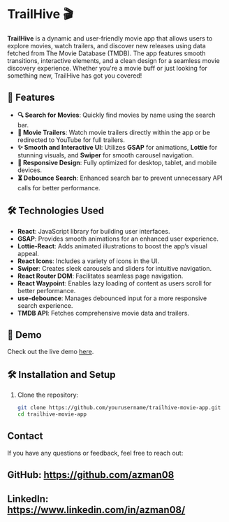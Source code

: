 # TrailHive 🎬

**TrailHive** is a dynamic and user-friendly movie app that allows users to explore movies, watch trailers, and discover new releases using data fetched from The Movie Database (TMDB). The app features smooth transitions, interactive elements, and a clean design for a seamless movie discovery experience. Whether you're a movie buff or just looking for something new, TrailHive has got you covered!


## 🚀 Features

- **🔍 Search for Movies**: Quickly find movies by name using the search bar.
- **🎥 Movie Trailers**: Watch movie trailers directly within the app or be redirected to YouTube for full trailers.
- **✨ Smooth and Interactive UI**: Utilizes **GSAP** for animations, **Lottie** for stunning visuals, and **Swiper** for smooth carousel navigation.
- **📱 Responsive Design**: Fully optimized for desktop, tablet, and mobile devices.
- **⏳ Debounce Search**: Enhanced search bar to prevent unnecessary API calls for better performance.

## 🛠️ Technologies Used

- **React**: JavaScript library for building user interfaces.
- **GSAP**: Provides smooth animations for an enhanced user experience.
- **Lottie-React**: Adds animated illustrations to boost the app’s visual appeal.
- **React Icons**: Includes a variety of icons in the UI.
- **Swiper**: Creates sleek carousels and sliders for intuitive navigation.
- **React Router DOM**: Facilitates seamless page navigation.
- **React Waypoint**: Enables lazy loading of content as users scroll for better performance.
- **use-debounce**: Manages debounced input for a more responsive search experience.
- **TMDB API**: Fetches comprehensive movie data and trailers.

## 📸 Demo

Check out the live demo [here](https://trail-hive.vercel.app/).

## 🛠️ Installation and Setup

1. Clone the repository:
   ```bash
   git clone https://github.com/yourusername/trailhive-movie-app.git
   cd trailhive-movie-app


## Contact
If you have any questions or feedback, feel free to reach out:

## GitHub: https://github.com/azman08
## LinkedIn: https://www.linkedin.com/in/azman08/
